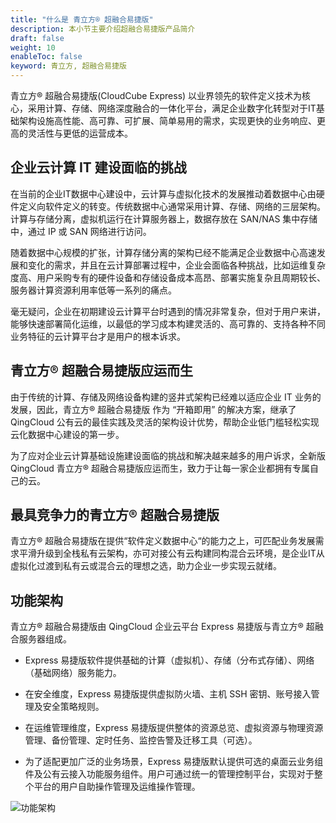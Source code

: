 ```yaml
---
title: "什么是 青立方® 超融合易捷版"
description: 本小节主要介绍超融合易捷版产品简介
draft: false
weight: 10
enableToc: false
keyword: 青立方, 超融合易捷版
---
```




青立方® 超融合易捷版(CloudCube Express) 以业界领先的软件定义技术为核心，采用计算、存储、网络深度融合的一体化平台，满足企业数字化转型对于IT基础架构设施高性能、高可靠、可扩展、简单易用的需求，实现更快的业务响应、更高的灵活性与更低的运营成本。

## 企业云计算 IT 建设面临的挑战

在当前的企业IT数据中心建设中，云计算与虚拟化技术的发展推动着数据中心由硬件定义向软件定义的转变。传统数据中心通常采用计算、存储、网络的三层架构。计算与存储分离，虚拟机运行在计算服务器上，数据存放在 SAN/NAS 集中存储中，通过 IP 或 SAN 网络进行访问。

随着数据中心规模的扩张，计算存储分离的架构已经不能满足企业数据中心高速发展和变化的需求，并且在云计算部署过程中，企业会面临各种挑战，比如运维复杂度高、用户采购专有的硬件设备和存储设备成本高昂、部署实施复杂且周期较长、服务器计算资源利用率低等一系列的痛点。

毫无疑问，企业在初期建设云计算平台时遇到的情况非常复杂，但对于用户来讲，能够快速部署简化运维，以最低的学习成本构建灵活的、高可靠的、支持各种不同业务特征的云计算平台才是用户的根本诉求。

## 青立方® 超融合易捷版应运而生

由于传统的计算、存储及网络设备构建的竖井式架构已经难以适应企业 IT 业务的发展，因此，青立方® 超融合易捷版 作为 “开箱即用” 的解决方案，继承了 QingCloud 公有云的最佳实践及灵活的架构设计优势，帮助企业低门槛轻松实现云化数据中心建设的第一步。

为了应对企业云计算基础设施建设面临的挑战和解决越来越多的用户诉求，全新版 QingCloud 青立方® 超融合易捷版应运而生，致力于让每一家企业都拥有专属自己的云。

## 最具竞争力的青立方® 超融合易捷版

青立方® 超融合易捷版在提供“软件定义数据中心“的能力之上，可匹配业务发展需求平滑升级到全栈私有云架构，亦可对接公有云构建同构混合云环境，是企业IT从虚拟化过渡到私有云或混合云的理想之选，助力企业一步实现云就绪。

## 功能架构

青立方® 超融合易捷版由 QingCloud 企业云平台 Express 易捷版与青立方® 超融合服务器组成。

- Express 易捷版软件提供基础的计算（虚拟机）、存储（分布式存储）、网络（基础网络）服务能力。

- 在安全维度，Express 易捷版提供虚拟防火墙、主机 SSH 密钥、账号接入管理及安全策略规则。

- 在运维管理维度，Express 易捷版提供整体的资源总览、虚拟资源与物理资源管理、备份管理、定时任务、监控告警及迁移工具（可选）。

- 为了适配更加广泛的业务场景，Express 易捷版默认提供可选的桌面云业务组件及公有云接入功能服务组件。用户可通过统一的管理控制平台，实现对于整个平台的用户自助操作管理及运维操作管理。

![功能架构](../../_images/cloud_express.png)
